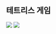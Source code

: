 <h2> 테트리스 게임</h2>

<img src="https://img.shields.io/badge/HTML5-FFCA28?style=flat-square&logo=HTML5&logoColor=white">
<img src="https://img.shields.io/badge/Visual Studio-0094F5?style=flat-square&logo=Visual Studio&logoColor=white">

